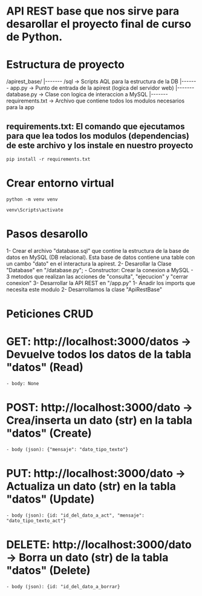 # API REST base que nos sirve para desarollar el proyecto final de curso de Python. 

# Estructura de proyecto 
/apirest_base/
    |------- /sql                -> Scripts AQL para la estructura de la DB
    |------- app.py              -> Punto de entrada de la apirest (logica del servidor web)
    |------- database.py         ->  Clase con logica de interaccion a MySQL
    |------- requirements.txt    -> Archivo que contiene todos los modulos necesarios para la app

## requirements.txt: El comando que ejecutamos para que lea todos los modulos (dependencias) de este archivo y los instale en nuestro proyecto 
```
pip install -r requirements.txt
```

# Crear entorno virtual
```
python -m venv venv
```
```
venv\Scripts\activate
```

# Pasos desarollo 
1- Crear el archivo "database.sql" que contine la estructura de la base de datos en MySQL (DB relacional). Esta base de datos contiene una table con un cambo "dato" en el interactura la apirest. 
2- Desarollar la Clase "Database" en "/database.py";
    - Constructor: Crear la conexion a MySQL
    - 3 metodos que realizan las acciones de "consulta", "ejecucion" y "cerrar conexion"
3- Desarrollar la API REST en "/app.py"
    1- Anadir los imports que necesita este modulo
    2- Desarrollamos la clase "ApiRestBase"

# Peticiones CRUD
# GET: http://localhost:3000/datos -> Devuelve todos los datos de la tabla "datos" (Read)
    - body: None
# POST: http://localhost:3000/dato -> Crea/inserta un dato (str) en la tabla "datos" (Create)
    - body (json): {"mensaje": "dato_tipo_texto"}
# PUT: http://localhost:3000/dato -> Actualiza un dato (str) en la tabla "datos" (Update)
    - body (json): {id: "id_del_dato_a_act", "mensaje": "dato_tipo_texto_act"}
# DELETE: http://localhost:3000/dato -> Borra un dato (str) de la tabla "datos" (Delete)
    - body (json): {id: "id_del_dato_a_borrar}



